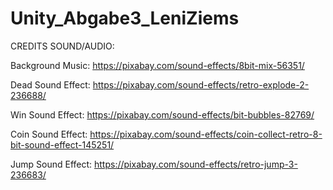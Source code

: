 # Unity_Abgabe3_LeniZiems

CREDITS SOUND/AUDIO:

Background Music:
https://pixabay.com/sound-effects/8bit-mix-56351/

Dead Sound Effect:
https://pixabay.com/sound-effects/retro-explode-2-236688/

Win Sound Effect:
https://pixabay.com/sound-effects/bit-bubbles-82769/

Coin Sound Effect:
https://pixabay.com/sound-effects/coin-collect-retro-8-bit-sound-effect-145251/

Jump Sound Effect:
https://pixabay.com/sound-effects/retro-jump-3-236683/


